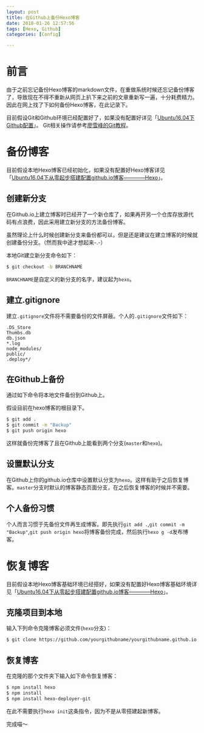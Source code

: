 ```yaml
---
layout: post
title: 在Github上备份Hexo博客
date: 2018-01-26 12:57:56
tags: [Hexo, Github]
categories: [Config]

---
```


# 前言

由于之前忘记备份Hexo博客的markdown文件，在重做系统时候还忘记备份博客了，导致现在不得不重新从网页上扒下来之前的文章重新写一遍，十分耗费精力。因此在网上找了下如何备份Hexo博客，在此记录下。

目前假设Git和Github环境已经配置好了，如果没有配置好详见「[Ubuntu16.04下Github配置](/2017/05/01/Ubuntu-Github-config)」。
Git相关操作请参考[廖雪峰的Git教程](https://www.liaoxuefeng.com/wiki/0013739516305929606dd18361248578c67b8067c8c017b000)。

# 备份博客

目前假设本地Hexo博客已经初始化，如果没有配置好Hexo博客详见「[Ubuntu16.04下从零起步搭建配置github.io博客————Hexo](/2017/11/10/Ubuntu-Github-io-config-Hexo)」。

## 创建新分支

在Github.io上建立博客时已经开了一个新仓库了，如果再开另一个仓库存放源代码有点浪费，因此采用建立新分支的方法备份博客。

虽然理论上什么时候创建新分支来备份都可以，但是还是建议在建立博客的时候就创建备份分支。（然而我中途才想起来-.-）

本地Git建立新分支命令如下：
``` bash
$ git checkout -b BRANCHNAME
```
`BRANCHNAME`是自定义的新分支的名字，建议起为`hexo`。

## 建立.gitignore

建立`.gitignore`文件将不需要备份的文件屏蔽。个人的`.gitignore`文件如下：
```
.DS_Store
Thumbs.db
db.json
*.log
node_modules/
public/
.deploy*/
```

## 在Github上备份

通过如下命令将本地文件备份到Github上。

假设目前在hexo博客的根目录下。
``` bash
$ git add .
$ git commit -m "Backup"
$ git push origin hexo
```
这样就备份完博客了且在Github上能看到两个分支(`master`和`hexo`)。

## 设置默认分支

在Github上你的github.io仓库中设置默认分支为`hexo`。这样有助于之后恢复博客。`master`分支时默认的博客静态页面分支，在之后恢复博客的时候并不需要。

## 个人备份习惯

个人而言习惯于先备份文件再生成博客。即先执行`git add .`,`git commit -m "Backup"`,`git push origin hexo`将博客备份完成，然后执行`hexo g -d`发布博客。

# 恢复博客

目前假设本地Hexo博客基础环境已经搭好，如果没有配置好Hexo博客基础环境详见「[Ubuntu16.04下从零起步搭建配置github.io博客————Hexo](/2017/11/10/Ubuntu-Github-io-config-Hexo#基础环境搭建)」。

## 克隆项目到本地

输入下列命令克隆博客必须文件(`hexo`分支)：
``` bash
$ git clone https://github.com/yourgithubname/yourgithubname.github.io
```

## 恢复博客

在克隆的那个文件夹下输入如下命令恢复博客：
``` bash
$ npm install hexo
$ npm install
$ npm install hexo-deployer-git
```
在此不需要执行`hexo init`这条指令，因为不是从零搭建起新博客。

完成喵～
